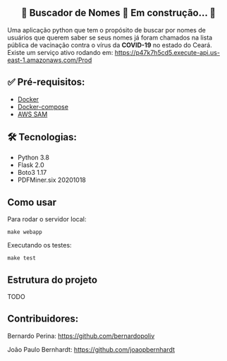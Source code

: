 <h2 align="center"> 
	🚧  Buscador de Nomes 🚀 Em construção...  🚧
</h2>

Uma aplicação python que tem o propósito de buscar por nomes de usuários que querem saber se seus nomes já foram chamados na lista pública de vacinação contra o vírus da **COVID-19** no estado do Ceará. Existe um serviço ativo rodando em: https://p47k7h5cd5.execute-api.us-east-1.amazonaws.com/Prod

## ✅ Pré-requisitos:
- [Docker](https://docs.docker.com/engine/install/)
- [Docker-compose](https://docs.docker.com/compose/install/)
- [AWS SAM](https://docs.aws.amazon.com/serverless-application-model/latest/developerguide/serverless-sam-cli-install.html)

## 🛠 Tecnologias:
- Python 3.8
- Flask 2.0
- Boto3 1.17
- PDFMiner.six 20201018

## Como usar
Para rodar o servidor local:
```
make webapp
```
Executando os testes:
```
make test
```

## Estrutura do projeto
TODO

## Contribuidores:
Bernardo Perina: https://github.com/bernardopoliv

João Paulo Bernhardt: https://github.com/joaopbernhardt
